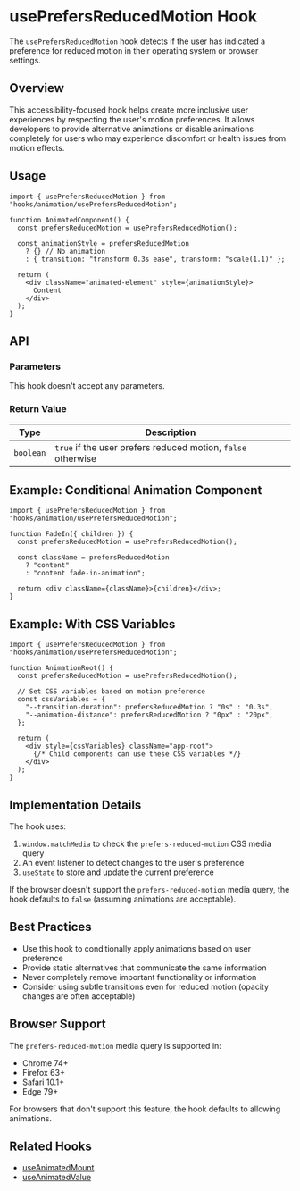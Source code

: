 # usePrefersReducedMotion Hook

The `usePrefersReducedMotion` hook detects if the user has indicated a preference for reduced motion in their operating system or browser settings.

## Overview

This accessibility-focused hook helps create more inclusive user experiences by respecting the user's motion preferences. It allows developers to provide alternative animations or disable animations completely for users who may experience discomfort or health issues from motion effects.

## Usage

```tsx
import { usePrefersReducedMotion } from "hooks/animation/usePrefersReducedMotion";

function AnimatedComponent() {
  const prefersReducedMotion = usePrefersReducedMotion();

  const animationStyle = prefersReducedMotion
    ? {} // No animation
    : { transition: "transform 0.3s ease", transform: "scale(1.1)" };

  return (
    <div className="animated-element" style={animationStyle}>
      Content
    </div>
  );
}
```

## API

### Parameters

This hook doesn't accept any parameters.

### Return Value

| Type      | Description                                                  |
| --------- | ------------------------------------------------------------ |
| `boolean` | `true` if the user prefers reduced motion, `false` otherwise |

## Example: Conditional Animation Component

```tsx
import { usePrefersReducedMotion } from "hooks/animation/usePrefersReducedMotion";

function FadeIn({ children }) {
  const prefersReducedMotion = usePrefersReducedMotion();

  const className = prefersReducedMotion
    ? "content"
    : "content fade-in-animation";

  return <div className={className}>{children}</div>;
}
```

## Example: With CSS Variables

```tsx
import { usePrefersReducedMotion } from "hooks/animation/usePrefersReducedMotion";

function AnimationRoot() {
  const prefersReducedMotion = usePrefersReducedMotion();

  // Set CSS variables based on motion preference
  const cssVariables = {
    "--transition-duration": prefersReducedMotion ? "0s" : "0.3s",
    "--animation-distance": prefersReducedMotion ? "0px" : "20px",
  };

  return (
    <div style={cssVariables} className="app-root">
      {/* Child components can use these CSS variables */}
    </div>
  );
}
```

## Implementation Details

The hook uses:

1. `window.matchMedia` to check the `prefers-reduced-motion` CSS media query
2. An event listener to detect changes to the user's preference
3. `useState` to store and update the current preference

If the browser doesn't support the `prefers-reduced-motion` media query, the hook defaults to `false` (assuming animations are acceptable).

## Best Practices

- Use this hook to conditionally apply animations based on user preference
- Provide static alternatives that communicate the same information
- Never completely remove important functionality or information
- Consider using subtle transitions even for reduced motion (opacity changes are often acceptable)

## Browser Support

The `prefers-reduced-motion` media query is supported in:

- Chrome 74+
- Firefox 63+
- Safari 10.1+
- Edge 79+

For browsers that don't support this feature, the hook defaults to allowing animations.

## Related Hooks

- [useAnimatedMount](./useAnimatedMount.md)
- [useAnimatedValue](./useAnimatedValue.md)
